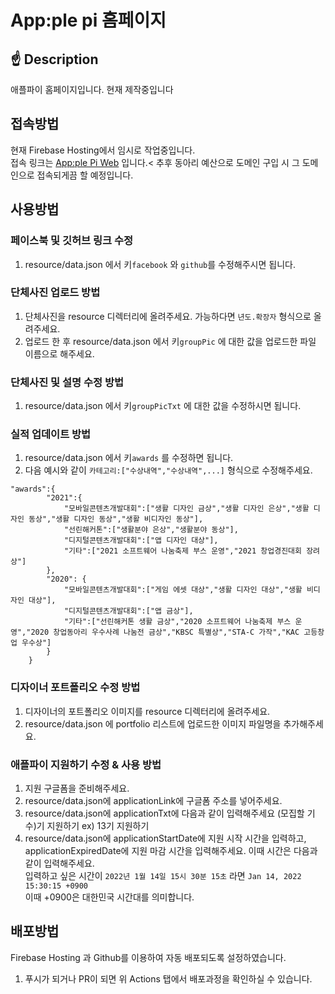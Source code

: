 # App:ple pi 홈페이지

## ☝ Description
애플파이 홈페이지입니다. 현재 제작중입니다

## 접속방법
현재 Firebase Hosting에서 임시로 작업중입니다.<br>
접속 링크는 [App:ple Pi Web](https://applepie-web.web.app/) 입니다.<
추후 동아리 예산으로 도메인 구입 시 그 도메인으로 접속되게끔 할 예정입니다.

## 사용방법
### 페이스북 및 깃허브 링크 수정
1. resource/data.json 에서 키`facebook` 와 `github`를 수정해주시면 됩니다.
### 단체사진 업로드 방법
1. 단체사진을 resource 디렉터리에 올려주세요. 가능하다면 `년도.확장자` 형식으로 올려주세요.
2. 업로드 한 후 resource/data.json 에서 키`groupPic` 에 대한 값을 업로드한 파일 이름으로 해주세요.
### 단체사진 및 설명 수정 방법
1. resource/data.json 에서 키`groupPicTxt` 에 대한 값을 수정하시면 됩니다.
### 실적 업데이트 방법
1. resource/data.json 에서 키`awards` 를 수정하면 됩니다.
2. 다음 예시와 같이 `카테고리:["수상내역","수상내역",...]` 형식으로 수정해주세요.
```
"awards":{
        "2021":{ 
            "모바일콘텐츠개발대회":["생활 디자인 금상","생활 디자인 은상","생활 디자인 동상","생활 디자인 동상","생활 비디자인 동상"],
            "선린해커톤":["생활분야 은상","생활분야 동상"],
            "디지털콘텐츠개발대회":["앱 디자인 대상"],
            "기타":["2021 소프트웨어 나눔축제 부스 운영","2021 창업경진대회 장려상"]
        },
        "2020": {
            "모바일콘텐츠개발대회":["게임 에셋 대상","생활 디자인 대상","생활 비디자인 대상"],
            "디지털콘텐츠개발대회":["앱 금상"],
            "기타":["선린해커톤 생활 금상","2020 소프트웨어 나눔축제 부스 운영","2020 창업동아리 우수사례 나눔전 금상","KBSC 특별상","STA-C 가작","KAC 고등창업 우수상"]
        }
    }
```
### 디자이너 포트폴리오 수정 방법
1. 디자이너의 포트폴리오 이미지를 resource 디렉터리에 올려주세요.
2. resource/data.json 에 portfolio 리스트에 업로드한 이미지 파일명을 추가해주세요.
### 애플파이 지원하기 수정 & 사용 방법
1. 지원 구글폼을 준비해주세요.
2. resource/data.json에 applicationLink에 구글폼 주소를 넣어주세요.
3. resource/data.json에 applicationTxt에 다음과 같이 입력해주세요 (모집할 기수)기 지원하기 ex) 13기 지원하기
4. resource/data.json에 applicationStartDate에 지원 시작 시간을 입력하고, applicationExpiredDate에 지원 마감 시간을 입력해주세요. 이때 시간은 다음과 같이 입력해주세요.<br>
입력하고 싶은 시간이 `2022년 1월 14일 15시 30분 15초` 라면 `Jan 14, 2022 15:30:15 +0900` <br>
이때 +0900은 대한민국 시간대를 의미합니다.

## 배포방법
Firebase Hosting 과 Github를 이용하여 자동 배포되도록 설정하였습니다.
1. 푸시가 되거나 PR이 되면 위 Actions 탭에서 배포과정을 확인하실 수 있습니다.
